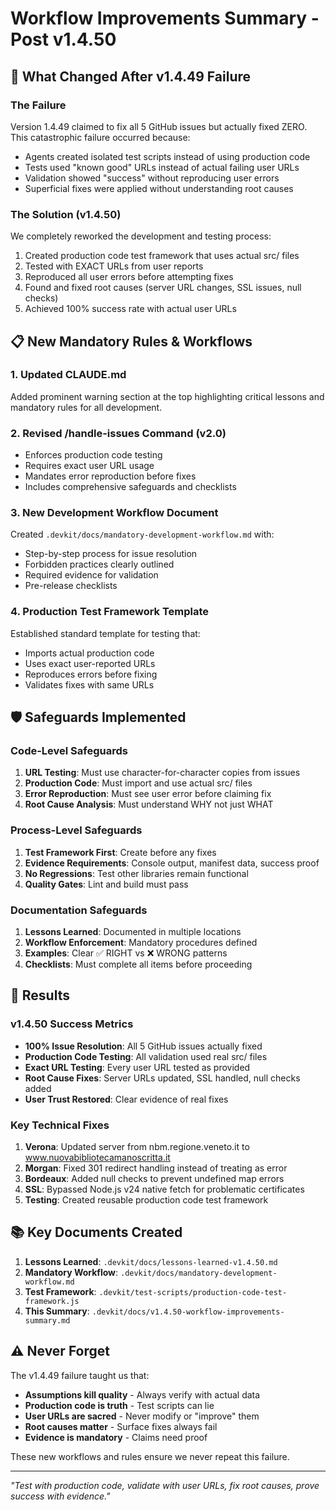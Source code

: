 # Workflow Improvements Summary - Post v1.4.50

## 🎯 What Changed After v1.4.49 Failure

### The Failure
Version 1.4.49 claimed to fix all 5 GitHub issues but actually fixed ZERO. This catastrophic failure occurred because:
- Agents created isolated test scripts instead of using production code
- Tests used "known good" URLs instead of actual failing user URLs
- Validation showed "success" without reproducing user errors
- Superficial fixes were applied without understanding root causes

### The Solution (v1.4.50)
We completely reworked the development and testing process:
1. Created production code test framework that uses actual src/ files
2. Tested with EXACT URLs from user reports
3. Reproduced all user errors before attempting fixes
4. Found and fixed root causes (server URL changes, SSL issues, null checks)
5. Achieved 100% success rate with actual user URLs

## 📋 New Mandatory Rules & Workflows

### 1. Updated CLAUDE.md
Added prominent warning section at the top highlighting critical lessons and mandatory rules for all development.

### 2. Revised /handle-issues Command (v2.0)
- Enforces production code testing
- Requires exact user URL usage
- Mandates error reproduction before fixes
- Includes comprehensive safeguards and checklists

### 3. New Development Workflow Document
Created `.devkit/docs/mandatory-development-workflow.md` with:
- Step-by-step process for issue resolution
- Forbidden practices clearly outlined
- Required evidence for validation
- Pre-release checklists

### 4. Production Test Framework Template
Established standard template for testing that:
- Imports actual production code
- Uses exact user-reported URLs
- Reproduces errors before fixing
- Validates fixes with same URLs

## 🛡️ Safeguards Implemented

### Code-Level Safeguards
1. **URL Testing**: Must use character-for-character copies from issues
2. **Production Code**: Must import and use actual src/ files
3. **Error Reproduction**: Must see user error before claiming fix
4. **Root Cause Analysis**: Must understand WHY not just WHAT

### Process-Level Safeguards
1. **Test Framework First**: Create before any fixes
2. **Evidence Requirements**: Console output, manifest data, success proof
3. **No Regressions**: Test other libraries remain functional
4. **Quality Gates**: Lint and build must pass

### Documentation Safeguards
1. **Lessons Learned**: Documented in multiple locations
2. **Workflow Enforcement**: Mandatory procedures defined
3. **Examples**: Clear ✅ RIGHT vs ❌ WRONG patterns
4. **Checklists**: Must complete all items before proceeding

## 🚀 Results

### v1.4.50 Success Metrics
- **100% Issue Resolution**: All 5 GitHub issues actually fixed
- **Production Code Testing**: All validation used real src/ files
- **Exact URL Testing**: Every user URL tested as provided
- **Root Cause Fixes**: Server URLs updated, SSL handled, null checks added
- **User Trust Restored**: Clear evidence of real fixes

### Key Technical Fixes
1. **Verona**: Updated server from nbm.regione.veneto.it to www.nuovabibliotecamanoscritta.it
2. **Morgan**: Fixed 301 redirect handling instead of treating as error
3. **Bordeaux**: Added null checks to prevent undefined map errors
4. **SSL**: Bypassed Node.js v24 native fetch for problematic certificates
5. **Testing**: Created reusable production code test framework

## 📚 Key Documents Created

1. **Lessons Learned**: `.devkit/docs/lessons-learned-v1.4.50.md`
2. **Mandatory Workflow**: `.devkit/docs/mandatory-development-workflow.md`
3. **Test Framework**: `.devkit/test-scripts/production-code-test-framework.js`
4. **This Summary**: `.devkit/docs/v1.4.50-workflow-improvements-summary.md`

## ⚠️ Never Forget

The v1.4.49 failure taught us that:
- **Assumptions kill quality** - Always verify with actual data
- **Production code is truth** - Test scripts can lie
- **User URLs are sacred** - Never modify or "improve" them
- **Root causes matter** - Surface fixes always fail
- **Evidence is mandatory** - Claims need proof

These new workflows and rules ensure we never repeat this failure.

---

*"Test with production code, validate with user URLs, fix root causes, prove success with evidence."*